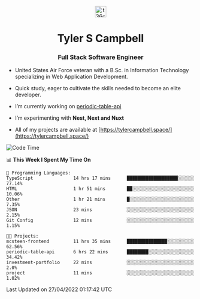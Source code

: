 <p align="center">
<a href="https://www.linkedin.com/in/t36campbell" target="blank"><img align="center" src="https://ik.imagekit.io/t36campbell/Portfolio/linkedin.png.original_m8bbGgPh6.png" alt="t36campbell" height="30" width="30" /></a>
</p>
<h1 align="center">Tyler S Campbell</h1>
<h3 align="center">Full Stack Software Engineer</h3>

* United States Air Force veteran with a B.Sc. in Information Technology specializing in Web Application Development. 

* Quick study, eager to cultivate the skills needed to become an elite developer.

* I’m currently working on [periodic-table-api](https://github.com/t36campbell/periodic-table-api)

* I’m experimenting with **Nest, Next and Nuxt**

* All of my projects are available at [https://tylercampbell.space/](https://tylercampbell.space/)

<!--START_SECTION:waka-->
![Code Time](http://img.shields.io/badge/Code%20Time-1%2C598%20hrs%204%20mins-blue)

📊 **This Week I Spent My Time On** 

```text
💬 Programming Languages: 
TypeScript               14 hrs 17 mins      ███████████████████░░░░░░   77.14% 
HTML                     1 hr 51 mins        ██░░░░░░░░░░░░░░░░░░░░░░░   10.06% 
Other                    1 hr 21 mins        █░░░░░░░░░░░░░░░░░░░░░░░░   7.35% 
JSON                     23 mins             ░░░░░░░░░░░░░░░░░░░░░░░░░   2.15% 
Git Config               12 mins             ░░░░░░░░░░░░░░░░░░░░░░░░░   1.15%

🐱‍💻 Projects: 
mcsteen-frontend         11 hrs 35 mins      ███████████████░░░░░░░░░░   62.56% 
periodic-table-api       6 hrs 22 mins       ████████░░░░░░░░░░░░░░░░░   34.42% 
investment-portfolio     22 mins             ░░░░░░░░░░░░░░░░░░░░░░░░░   2.0% 
project                  11 mins             ░░░░░░░░░░░░░░░░░░░░░░░░░   1.02%

```


 Last Updated on 27/04/2022 01:17:42 UTC
<!--END_SECTION:waka-->
